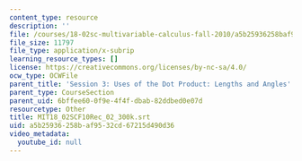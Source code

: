```yaml
---
content_type: resource
description: ''
file: /courses/18-02sc-multivariable-calculus-fall-2010/a5b25936258baf9532cd67215d490d36_MIT18_02SCF10Rec_02_300k.srt
file_size: 11797
file_type: application/x-subrip
learning_resource_types: []
license: https://creativecommons.org/licenses/by-nc-sa/4.0/
ocw_type: OCWFile
parent_title: 'Session 3: Uses of the Dot Product: Lengths and Angles'
parent_type: CourseSection
parent_uid: 6bffee60-0f9e-4f4f-dbab-82ddbed0e07d
resourcetype: Other
title: MIT18_02SCF10Rec_02_300k.srt
uid: a5b25936-258b-af95-32cd-67215d490d36
video_metadata:
  youtube_id: null
---
```

